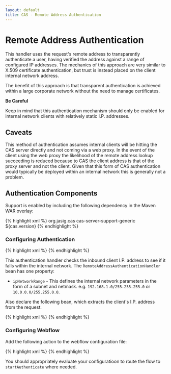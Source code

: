 ```yaml
---
layout: default
title: CAS - Remote Address Authentication
---
```


# Remote Address Authentication
This handler uses the request's remote address to transparently authenticate a user, having verified the address against a range of configured IP addresses. The mechanics of this approach are very similar to X.509 certificate authentication, but trust is instead placed on the client internal network address.

The benefit of this approach is that transparent authentication is achieved within a large corporate network without the need to manage certificates. 

<div class="alert alert-danger"><strong>Be Careful</strong><p>Keep in mind that this authentication mechanism should only be enabled for internal network clients with relatively static I.P. addresses.</p></div>


## Caveats

This method of authentication assumes internal clients will be hitting the CAS server directly and not coming via a web proxy. In the event of the client using the web proxy the likelihood of the remote address lookup succeeding is reduced because to CAS the client address is that of the proxy server and not the client. Given that this form of CAS authentication would typically be deployed within an internal network this is generally not a problem.


## Authentication Components
Support is enabled by including the following dependency in the Maven WAR overlay:

{% highlight xml %}
<dependency>
  <groupId>org.jasig.cas</groupId>
  <artifactId>cas-server-support-generic</artifactId>
  <version>${cas.version}</version>
</dependency>
{% endhighlight %}

### Configuring Authentication
{% highlight xml %}
<bean class="org.jasig.cas.adaptors.generic.RemoteAddressAuthenticationHandler">
	<property name="ipNetworkRange" value="{network_range_goes_here}"/>
</bean>
{% endhighlight %}

This authentication handler checks the inbound client I.P. address to see if it falls within the internal network. The `RemoteAddressAuthenticationHandler` bean has one property:

- `ipNetworkRange` - This defines the internal network parameters in the form of a subnet and netmask. e.g. `192.168.1.0/255.255.255.0` or `10.0.0.0/255.255.0.0`.

Also declare the following bean, which extracts the client's I.P. address from the request.

{% highlight xml %}
<bean id="remoteAddressCheck" class="org.jasig.cas.adaptors.ldap.remote.RemoteAddressNonInteractiveCredentialsAction">
    <property name="centralAuthenticationService" ref="centralAuthenticationService"/>
</bean>
{% endhighlight %}

### Configuring Webflow

Add the following action to the webflow configuration file:

{% highlight xml %}
<action-state id="startAuthenticate">
   <action bean="remoteAddressCheck" />
   <transition on="success" to="sendTicketGrantingTicket" />
   <transition on="error" to="viewLoginForm" />
</action-state>
{% endhighlight %}

You should appropriately evaluate your configuratioon to route the flow to `startAuthenticate` where needed.
